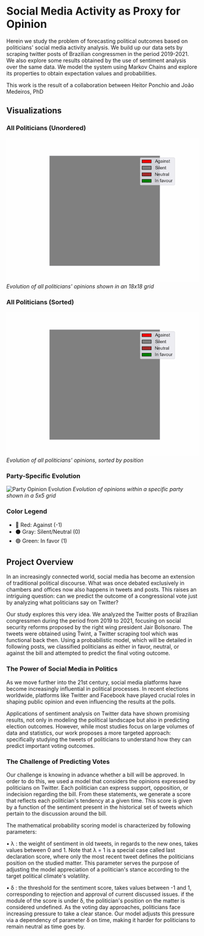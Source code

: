 # Social Media Activity as Proxy for Opinion

Herein we study the problem of forecasting political outcomes based on politicians' social media activity analysis. We build up our data sets by scraping twitter posts of Brazilian congressmen in the period 2019-2021. We also explore some results obtained by the use of sentiment analysis over the same data.
We model the system using Markov Chains and explore its properties to obtain expectation values and probabilities.

This work is the result of a collaboration between Heitor Ponchio and João Medeiros, PhD

## Visualizations

### All Politicians (Unordered)
![Unordered Opinion Evolution](plots/modeldynamic.gif)
*Evolution of all politicians' opinions shown in an 18x18 grid*

### All Politicians (Sorted)
![Sorted Opinion Evolution](plots/sortedmodeldynamic.gif)
*Evolution of all politicians' opinions, sorted by position*

### Party-Specific Evolution
![Party Opinion Evolution](plots/party_modeldynamic.gif)
*Evolution of opinions within a specific party shown in a 5x5 grid*

### Color Legend
- 🔴 Red: Against (-1)
- ⚫ Gray: Silent/Neutral (0)
- 🟢 Green: In favor (1)

## Project Overview

In an increasingly connected world, social media has become an extension of traditional political discourse. What was once debated exclusively in chambers and offices now also happens in tweets and posts. This raises an intriguing question: can we predict the outcome of a congressional vote just by analyzing what politicians say on Twitter?

Our study explores this very idea. We analyzed the Twitter posts of Brazilian congressmen during the period from 2019 to 2021, focusing on social security reforms proposed by the right wing president Jair Bolsonaro. The tweets were obtained using Twint, a Twitter scraping tool which was functional back then. Using a probabilistic model, which will be detailed in following posts, we classified politicians as either in favor, neutral, or against the bill and attempted to predict the final voting outcome.

### The Power of Social Media in Politics
As we move further into the 21st century, social media platforms have become increasingly influential in political processes. In recent elections worldwide, platforms like Twitter and Facebook have played crucial roles in shaping public opinion and even influencing the results at the polls.

Applications of sentiment analysis on Twitter data have shown promising results, not only in modeling the political landscape but also in predicting election outcomes. However, while most studies focus on large volumes of data and statistics, our work proposes a more targeted approach: specifically studying the tweets of politicians to understand how they can predict important voting outcomes.

### The Challenge of Predicting Votes

Our challenge is knowing in advance whether a bill will be approved. In order to do this, we used a model that considers the opinions expressed by politicians on Twitter. Each politician can express support, opposition, or indecision regarding the bill. From these statements, we generate a score that reflects each politician's tendency at a given time. This score is given by a function of the sentiment present in the historical set of tweets which pertain to the discussion around the bill.

The mathematical probability scoring model is characterized by following parameters:

•⁠ ⁠λ : the weight of sentiment in old tweets, in regards to the new ones, takes values between 0 and 1. Note that λ = 1 is a special case called last declaration score, where only the most recent tweet defines the politicians position on the studied matter. This parameter serves the purpose of adjusting the model appreciation of a politician's stance according to the target political climate's volatility.

•⁠ ⁠δ : the threshold for the sentiment score, takes values between -1 and 1, corresponding to rejection and approval of current discussed issues. if the module of the score is under δ, the politician's position on the matter is considered undefined. As the voting day approaches, politicians face increasing pressure to take a clear stance. Our model adjusts this pressure via a dependency of parameter δ on time, making it harder for politicians to remain neutral as time goes by.
